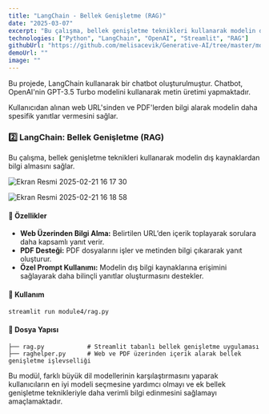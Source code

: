 ```yaml
---
title: "LangChain - Bellek Genişletme (RAG)"
date: "2025-03-07"
excerpt: "Bu çalışma, bellek genişletme teknikleri kullanarak modelin dış kaynaklardan bilgi almasını sağlar."
technologies: ["Python", "LangChain", "OpenAI", "Streamlit", "RAG"]
githubUrl: "https://github.com/melisacevik/Generative-AI/tree/master/module4-langchain"
demoUrl: ""
image: ""
---
```


Bu projede, LangChain kullanarak bir chatbot oluşturulmuştur. Chatbot, OpenAI'nin GPT-3.5 Turbo modelini kullanarak metin üretimi yapmaktadır.

Kullanıcıdan alınan web URL'sinden ve PDF'lerden bilgi alarak modelin daha spesifik yanıtlar vermesini sağlar.


### 2️⃣ LangChain: Bellek Genişletme (RAG)

Bu çalışma, bellek genişletme teknikleri kullanarak modelin dış kaynaklardan bilgi almasını sağlar.

![Ekran Resmi 2025-02-21 16 17 30](https://github.com/user-attachments/assets/18a6c6f7-7e8d-428a-ab7a-a33745c39f20)


![Ekran Resmi 2025-02-21 16 18 58](https://github.com/user-attachments/assets/e1a5e2d6-900f-477d-b971-2e847563dbbd)



#### 📌 Özellikler
- **Web Üzerinden Bilgi Alma:** Belirtilen URL’den içerik toplayarak sorulara daha kapsamlı yanıt verir.
- **PDF Desteği:** PDF dosyalarını işler ve metinden bilgi çıkararak yanıt oluşturur.
- **Özel Prompt Kullanımı:** Modelin dış bilgi kaynaklarına erişimini sağlayarak daha bilinçli yanıtlar oluşturmasını destekler.

#### 🚀 Kullanım
```bash
streamlit run module4/rag.py
```

#### 📂 Dosya Yapısı
```
├── rag.py            # Streamlit tabanlı bellek genişletme uygulaması
├── raghelper.py      # Web ve PDF üzerinden içerik alarak bellek genişletme işlevselliği
```

Bu modül, farklı büyük dil modellerinin karşılaştırmasını yaparak kullanıcıların en iyi modeli seçmesine yardımcı olmayı ve ek bellek genişletme teknikleriyle daha verimli bilgi edinmesini sağlamayı amaçlamaktadır.